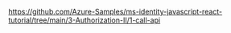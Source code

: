 https://github.com/Azure-Samples/ms-identity-javascript-react-tutorial/tree/main/3-Authorization-II/1-call-api
